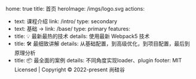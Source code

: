 home: true
title: 首页
heroImage: /imgs/logo.svg
actions:
  - text: 课程介绍
    link: /intro/
    type: secondary
  - text: 基础 →
    link: /base/
    type: primary
features:
  - title: 💡 最新最热的技术
    details: 使用最新 Webpack5 技术
  - title: 🛠️ 最细致讲解
    details: 从基础配置，到高级优化，到项目配置，最后到原理分析
  - title: 📦 最全面的案例
    details: 不同角度实现loader、plugin
footer: MIT Licensed | Copyright © 2022-present 尚硅谷
